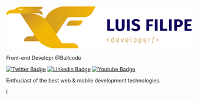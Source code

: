 ![My logo](https://raw.githubusercontent.com/LuisFilipePedroso/LuisFilipePedroso/master/Logo%20LF%20-%20horizontal%20-%20Fundo%20Claro.png)

Front-end Developr @Bullcode


[![Twitter Badge](https://img.shields.io/badge/-@luiiisfilipee-0E035D?style=flat-square&labelColor=0E035D&logo=twitter&logoColor=white&link=https://twitter.com/luiiisfilipee)](https://twitter.com/luiiisfilipee) 
[![Linkedin Badge](https://img.shields.io/badge/-Luis%20Filipe%20Pedroso-0E035D?style=flat-square&logo=Linkedin&logoColor=white&link=https://www.linkedin.com/in/luisfilipe42/)](https://www.linkedin.com/in/luisfilipe42/)
[![Youtube Badge](https://img.shields.io/badge/-Luis%20Filipe%20Pedroso-0E035D?style=flat-square&logo=Youtube&logoColor=red&link=https://www.youtube.com/channel/UCX9otLxCQzLN0CrW6CKQCHg//)](https://www.youtube.com/channel/UCX9otLxCQzLN0CrW6CKQCHg/)

Enthusiast of the best web & mobile development technologies.

I 

<!--
**LuisFilipePedroso/LuisFilipePedroso** is a ✨ _special_ ✨ repository because its `README.md` (this file) appears on your GitHub profile.

Here are some ideas to get you started:

- 🔭 I’m currently working on ...
- 🌱 I’m currently learning ...
- 👯 I’m looking to collaborate on ...
- 🤔 I’m looking for help with ...
- 💬 Ask me about ...
- 📫 How to reach me: ...
- 😄 Pronouns: ...
- ⚡ Fun fact: ...
-->
